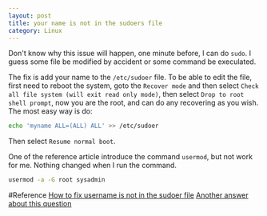 ```yaml
---
layout: post
title: your name is not in the sudoers file
category: Linux
---
```

Don't know why this issue will happen, one minute before, I can do `sudo`. I guess some file be modified by accident or some command be execulated.

The fix is add your name to the `/etc/sudoer` file. To be able to edit the file, first need to reboot the system, goto the `Recover mode` and then select `Check all file system (will exit read only mode)`, then select `Drop to root shell prompt`, now you are the root, and can do any recovering as you wish.
The most easy way is do:

```sh
echo 'myname ALL=(ALL) ALL' >> /etc/sudoer
```
Then select `Resume normal boot`.

One of the reference article introduce the command `usermod`, but not work for me. Nothing changed when I run the command.

```sh
usermod -a -G root sysadmin
```

#Reference
[How to fix username is not in the sudoer file](https://github.com/blackyboy/Ubuntu-Linux-Stuffs/blob/master/How-to-fix-%E2%80%9Cusername-is-not-in-the-sudoers-file.-This-incident-will-be-reported%E2%80%9D-Error-In-Ubuntu.md)
[Another answer about this question](http://www.linuxforums.org/forum/red-hat-fedora-linux/144428-solved-not-sudoers-file-incident-will-reported.html)

